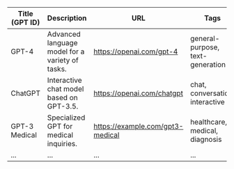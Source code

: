 | Title (GPT ID) | Description                                     | URL                                       | Tags                                   |
|----------------|-------------------------------------------------|-------------------------------------------|----------------------------------------|
| GPT-4          | Advanced language model for a variety of tasks. | https://openai.com/gpt-4                  | general-purpose, text-generation       |
| ChatGPT        | Interactive chat model based on GPT-3.5.        | https://openai.com/chatgpt                | chat, conversation, interactive        |
| GPT-3 Medical  | Specialized GPT for medical inquiries.          | https://example.com/gpt3-medical          | healthcare, medical, diagnosis         |
| ...            | ...                                             | ...                                       | ...                                    |
